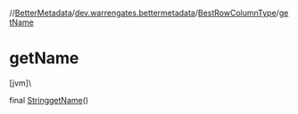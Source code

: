 //[BetterMetadata](../../../index.md)/[dev.warrengates.bettermetadata](../index.md)/[BestRowColumnType](index.md)/[getName](get-name.md)

# getName

[jvm]\

final [String](https://docs.oracle.com/javase/8/docs/api/java/lang/String.html)[getName](get-name.md)()

